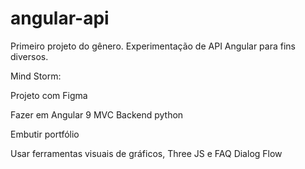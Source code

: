 # angular-api
Primeiro projeto do gênero. Experimentação de API Angular para fins diversos.

Mind Storm:

Projeto com Figma

Fazer em Angular 9
MVC
Backend python

Embutir portfólio

Usar ferramentas visuais de gráficos, Three JS e FAQ Dialog Flow
 


